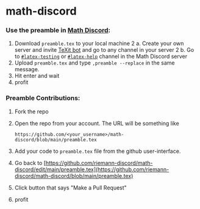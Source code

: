 # math-discord

### Use the preamble in [Math Discord](https://discord.gg/math):
1. Download `preamble.tex` to your local machine
2 a. Create your own server and invite [TeXit bot](https://top.gg/bot/510789298321096704) and go to any channel in your server
2 b. Go to [`#latex-testing`](https://discord.com/channels/268882317391429632/844681108473118750) or [`#latex-help`](https://discord.com/channels/268882317391429632/840667252793802752) channel in the Math Discord server
3. Upload `preamble.tex` and type `,preamble --replace` in the same message.
4. Hit enter and wait
5. profit

### Preamble Contributions:
1. Fork the repo
2. Open the repo from your account. The URL will be something like

    `https://github.com/<your_username>/math-discord/blob/main/preamble.tex`

3. Add your code to `preamble.tex` file from the github user-interface.
4. Go back to 
    [https://github.com/riemann-discord/math-discord/edit/main/preamble.tex](https://github.com/riemann-discord/math-discord/blob/main/preamble.tex)
5. Click button that says "Make a Pull Request"
6. profit
